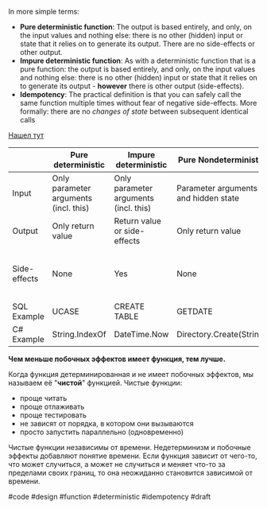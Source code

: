 In more simple terms:

-   **Pure deterministic function**: The output is based entirely, and only, on the input values and nothing else: there is no other (hidden) input or state that it relies on to generate its output. There are no side-effects or other output.
-   **Impure deterministic function**: As with a deterministic function that is a pure function: the output is based entirely, and only, on the input values and nothing else: there is no other (hidden) input or state that it relies on to generate its output - **however** there is other output (side-effects).
-   **Idempotency**: The practical definition is that you can safely call the same function multiple times without fear of negative side-effects. More formally: there are no _changes of state_ between subsequent identical calls

[Нашел тут](https://stackoverflow.com/questions/40296211/what-is-the-difference-between-an-idempotent-and-a-deterministic-function)

|              | Pure deterministic                    | Impure deterministic                  | Pure Nondeterministic                | Impure Nondeterministic              | Idempotent                                  |
| ------------ | ------------------------------------- | ------------------------------------- | ------------------------------------ | ------------------------------------ | ------------------------------------------- |
| Input        | Only parameter arguments (incl. this) | Only parameter arguments (incl. this) | Parameter arguments and hidden state | Parameter arguments and hidden state | Any                                         |
| Output       | Only return value                     | Return value or side-effects          | Only return value                    | Return value or side-effects         | Any                                         |
| Side-effects | None                                  | Yes                                   | None                                 | Yes                                  | After 1st call: Maybe. After 2nd call: None |
| SQL Example  | UCASE                                 | CREATE TABLE                          | GETDATE                              | DROP TABLE                           |
| C# Example   | String.IndexOf                        | DateTime.Now                          | Directory.Create(String)             |                                      |

**Чем меньше побочных эффектов имеет функция, тем лучше.**

Когда функция детерминированная и не имеет побочных эффектов, мы называем её "**чистой**" функцией. Чистые функции:

-   проще читать
-   проще отлаживать
-   проще тестировать
-   не зависят от порядка, в котором они вызываются
-   просто запустить параллельно (одновременно)

Чистые функции независимы от времени. Недетерминизм и побочные эффекты добавляют понятие времени. Если функция зависит от чего-то, что может случиться, а может не случиться и меняет что-то за пределами своих границ, то она неожиданно становится зависимой от времени.

#code #design #function #deterministic #idempotency
#draft
